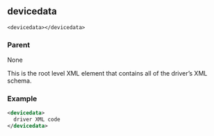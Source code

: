 ## devicedata

`<devicedata></devicedata>`


### Parent

None


This is the root level XML element that contains all of the driver’s XML schema. 


### Example

```xml
<devicedata>
  driver XML code
</devicedata>  
```
